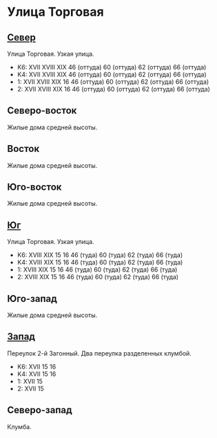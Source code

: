 # Улица Торговая

## [Север](./10465070.md)

Улица Торговая.
Узкая улица.

* K6:   XVII    XVIII   XIX
        46 (оттуда) 60 (оттуда) 62 (оттуда) 66 (оттуда)
* K4:   XVII    XVIII   XIX
        46 (оттуда) 60 (оттуда) 62 (оттуда) 66 (оттуда)
* 1:    XVII    XVIII   XIX
        16  46 (оттуда) 60 (оттуда) 62 (оттуда) 66 (оттуда)
* 2:    XVII    XVIII   XIX
        16  46 (оттуда) 60 (оттуда) 62 (оттуда) 66 (оттуда)

## Северо-восток

Жилые дома средней высоты.

## Восток

Жилые дома средней высоты.

## Юго-восток

Жилые дома средней высоты.

## [Юг](./10465090.md)

Улица Торговая.
Узкая улица.

* K6:   XVIII   XIX
        15  16  46 (туда)   60 (туда)   62 (туда)   66 (туда)
* K4:   XVIII   XIX
        15  16  46 (туда)   60 (туда)   62 (туда)   66 (туда)
* 1:    XVIII   XIX
        15  16  46 (туда)   60 (туда)   62 (туда)   66 (туда)
* 2:    XVIII   XIX
        15  16  46 (туда)   60 (туда)   62 (туда)   66 (туда)

## Юго-запад

Жилые дома средней высоты.

## [Запад](./10460080.md)

Переулок 2-й Загонный.
Два переулка разделенных клумбой.

* K6:   XVII
        15  16
* K4:   XVII
        15  16
* 1:    XVII
        15
* 2:    XVII
        15

## Северо-запад

Клумба.
